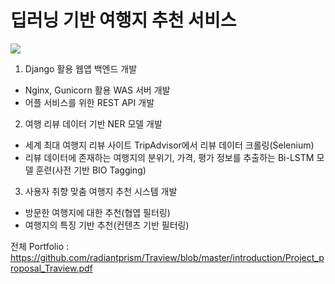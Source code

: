 # 딥러닝 기반 여행지 추천 서비스

<img src="이미지 URL">

1. Django 활용 웹앱 백엔드 개발
- Nginx, Gunicorn 활용 WAS 서버 개발
- 어플 서비스를 위한 REST API 개발

2. 여행 리뷰 데이터 기반 NER 모델 개발
- 세계 최대 여행지 리뷰 사이트 TripAdvisor에서 리뷰 데이터 크롤링(Selenium)
- 리뷰 데이터에 존재하는 여행지의 분위기, 가격, 평가 정보를 추출하는 Bi-LSTM 모델 훈련(사전 기반 BIO Tagging)

3. 사용자 취향 맞춤 여행지 추천 시스템 개발
- 방문한 여행지에 대한 추천(협엽 필터링)
- 여행지의 특징 기반 추천(컨텐츠 기반 필터링)

전체 Portfolio : https://github.com/radiantprism/Traview/blob/master/introduction/Project_proposal_Traview.pdf
